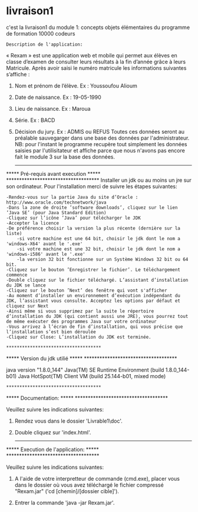 # livraison1
c'est la livraison1 du module 1: concepts objets élémentaires du programme de formation 10000 codeurs


	
 	Description de l'application:   
	
« Rexam »  est une application web et mobile qui permet aux élèves en classe d’examen de consulter leurs résultats à la fin d’année grâce à leurs Matricule. Après avoir saisi le numéro matricule les informations suivantes s’affiche :
1.	Nom et prénom de l’élève. Ex : Youssoufou Alioum
2.	Date de naissance.  Ex : 19-05-1990
3.	Lieu de naissance.  Ex : Maroua
4.	Série.  Ex : BACD
5.	Décision du jury.  Ex : ADMIS ou REFUS
Toutes ces données seront au préalable sauvegarger dans une base des données par l'administrateur.
NB: pour l'instant le programme recupère tout simplement les données saisies par l'utilisitateur et affiche parce que nous n'avons pas encore fait le module 3 sur la base des données.

	************************************
*****  	     Pré-requis avant execution		*****
	************************************
Installer un jdk ou au moins un jre sur son ordinateur.
Pour l'installation merci de suivre les étapes suivantes:

	-Rendez-vous sur la partie Java du site d’Oracle : http://www.oracle.com/technetwork/java
	-Dans la zone de droite ’software downloads’, cliquez sur le lien ’Java SE’ (pour Java Standard Edition)
	-Cliquez sur l’icône ’Java’ pour télécharger le JDK
	-Accepter la licence
	-De préférence choisir la version la plus récente (dernière sur la liste)
		-si votre machine est une 64 bit, choisir le jdk dont le nom a 'windows-X64' avant le '.exe'
		-si votre machine est une 32 bit, choisir le jdk dont le nom a 'windows-i586' avant le '.exe'
		-la version 32 bit fonctionne sur un Système Windows 32 bit ou 64 bit.
	-Cliquez sur le bouton ’Enregistrer le fichier’. Le téléchargement commence
	-Double cliquez sur le fichier téléchargé. L’assistant d’installation du JDK se lance
	-Cliquez sur le bouton ’Next’ des fenêtre qui vont s'afficher
	-Au moment d’installer un environnement d’exécution indépendant du JDK, l’assistant vous consulte. Acceptez les options par défaut et cliquez sur Next
	-Ainsi même si vous supprimez par la suite le répertoire d’installation du JDK (qui contient aussi une JRE), vous pourrez tout de même exécuter des programmes Java sur votre ordinateur
	-Vous arrivez à l’écran de fin d’installation, qui vous précise que l’installation s’est bien déroulée 
	-Cliquez sur Close: L’installation du JDK est terminée. 

	************************************
*****  		Version du jdk utilié		  	*****
	************************************

java version "1.8.0_144"
Java(TM) SE Runtime Environment (build 1.8.0_144-b01)
Java HotSpot(TM) Client VM (build 25.144-b01, mixed mode)



	************************************
*****  	Documentation:			  	*****
	************************************

Veuillez suivre les indications suivantes:

1) Rendez vous dans le dossier 'Livrable1\doc'.

2) Double cliquez sur 'index.html'.

	
	************************************
***** 	Execution de l'application:    		*****
	************************************

Veuillez suivre les indications suivantes:
	
1) 	A l'aide de votre interpretteur de commande (cmd.exe),
	placer vous dans le dossier où vous avez téléchargé
	le fichier compressé "Rexam.jar"
	('cd [chemin]/[dossier cible]').

2)	Entrer la commande 'java -jar Rexam.jar'.

